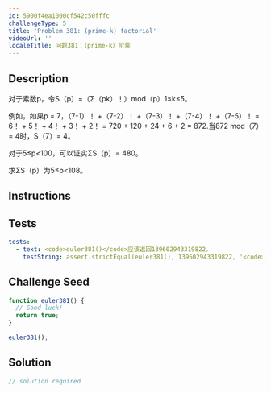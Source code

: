 ```yaml
---
id: 5900f4ea1000cf542c50fffc
challengeType: 5
title: 'Problem 381: (prime-k) factorial'
videoUrl: ''
localeTitle: 问题381：（prime-k）阶乘
---
```


## Description
<section id="description">对于素数p，令S（p）=（Σ（pk）！）mod（p）1≤k≤5。 <p>例如，如果p = 7，（7-1）！ +（7-2）！ +（7-3）！ +（7-4）！ +（7-5）！ = 6！ + 5！ + 4！ + 3！ + 2！ = 720 + 120 + 24 + 6 + 2 = 872.当872 mod（7）= 4时，S（7）= 4。 </p><p>对于5≤p&lt;100，可以证实ΣS（p）= 480。 </p><p>求ΣS（p）为5≤p&lt;108。 </p></section>

## Instructions
<section id="instructions">
</section>

## Tests
<section id='tests'>

```yml
tests:
  - text: <code>euler381()</code>应该返回139602943319822。
    testString: assert.strictEqual(euler381(), 139602943319822, '<code>euler381()</code> should return 139602943319822.');

```

</section>

## Challenge Seed
<section id='challengeSeed'>

<div id='js-seed'>

```js
function euler381() {
  // Good luck!
  return true;
}

euler381();

```

</div>



</section>

## Solution
<section id='solution'>

```js
// solution required
```
</section>
